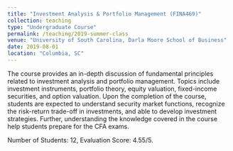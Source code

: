 ```yaml
---
title: "Investment Analysis & Portfolio Management (FINA469)"
collection: teaching
type: "Undergraduate Course"
permalink: /teaching/2019-summer-class
venue: "University of South Carolina, Darla Moore School of Business"
date: 2019-08-01
location: "Columbia, SC"
---
```


The course provides an in-depth discussion of fundamental principles related to investment analysis and portfolio management. Topics include investment instruments, portfolio theory, equity valuation, fixed-income securities, and option valuation. Upon the completion of the course, students are expected to understand security market functions, recognize the risk-return trade-off in investments, and able to develop investment strategies. Further, understanding the knowledge covered in the course help students prepare for the CFA exams.


Number of Students: 12, Evaluation Score: 4.55/5.
